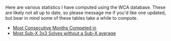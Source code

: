 Here are various statistics I have computed using the WCA database. These are likely not all up to date, so please message me if you'd like one updated, but bear in mind some of these tables take a while to compute.

* [Most Consecutive Months Competed in](/monthstreaks.md)
* [Most Sub-X 3x3 Solves without a Sub-X average](/subxsingleswithoutxaverage.md)
